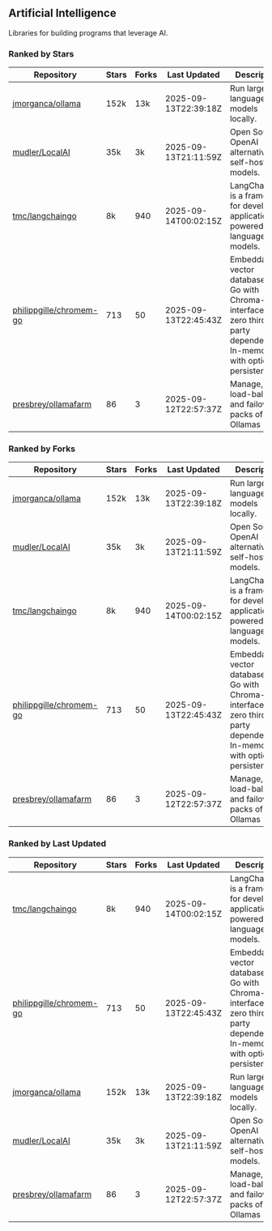 ## Artificial Intelligence

Libraries for building programs that leverage AI.

### Ranked by Stars

| Repository | Stars | Forks | Last Updated | Description | 
|------------|-------|-------|--------------|-------------|
| [jmorganca/ollama](https://github.com/jmorganca/ollama) | 152k | 13k | 2025-09-13T22:39:18Z |  Run large language models locally. |
| [mudler/LocalAI](https://github.com/mudler/LocalAI) | 35k | 3k | 2025-09-13T21:11:59Z |  Open Source OpenAI alternative, self-host AI models. |
| [tmc/langchaingo](https://github.com/tmc/langchaingo) | 8k | 940 | 2025-09-14T00:02:15Z |  LangChainGo is a framework for developing applications powered by language models. |
| [philippgille/chromem-go](https://github.com/philippgille/chromem-go) | 713 | 50 | 2025-09-13T22:45:43Z |  Embeddable vector database for Go with Chroma-like interface and zero third-party dependencies. In-memory with optional persistence. |
| [presbrey/ollamafarm](https://github.com/presbrey/ollamafarm) | 86 | 3 | 2025-09-12T22:57:37Z |  Manage, load-balance, and failover packs of Ollamas |

### Ranked by Forks

| Repository | Stars | Forks | Last Updated | Description | 
|------------|-------|-------|--------------|-------------|
| [jmorganca/ollama](https://github.com/jmorganca/ollama) | 152k | 13k | 2025-09-13T22:39:18Z |  Run large language models locally. |
| [mudler/LocalAI](https://github.com/mudler/LocalAI) | 35k | 3k | 2025-09-13T21:11:59Z |  Open Source OpenAI alternative, self-host AI models. |
| [tmc/langchaingo](https://github.com/tmc/langchaingo) | 8k | 940 | 2025-09-14T00:02:15Z |  LangChainGo is a framework for developing applications powered by language models. |
| [philippgille/chromem-go](https://github.com/philippgille/chromem-go) | 713 | 50 | 2025-09-13T22:45:43Z |  Embeddable vector database for Go with Chroma-like interface and zero third-party dependencies. In-memory with optional persistence. |
| [presbrey/ollamafarm](https://github.com/presbrey/ollamafarm) | 86 | 3 | 2025-09-12T22:57:37Z |  Manage, load-balance, and failover packs of Ollamas |

### Ranked by Last Updated

| Repository | Stars | Forks | Last Updated | Description | 
|------------|-------|-------|--------------|-------------|
| [tmc/langchaingo](https://github.com/tmc/langchaingo) | 8k | 940 | 2025-09-14T00:02:15Z |  LangChainGo is a framework for developing applications powered by language models. |
| [philippgille/chromem-go](https://github.com/philippgille/chromem-go) | 713 | 50 | 2025-09-13T22:45:43Z |  Embeddable vector database for Go with Chroma-like interface and zero third-party dependencies. In-memory with optional persistence. |
| [jmorganca/ollama](https://github.com/jmorganca/ollama) | 152k | 13k | 2025-09-13T22:39:18Z |  Run large language models locally. |
| [mudler/LocalAI](https://github.com/mudler/LocalAI) | 35k | 3k | 2025-09-13T21:11:59Z |  Open Source OpenAI alternative, self-host AI models. |
| [presbrey/ollamafarm](https://github.com/presbrey/ollamafarm) | 86 | 3 | 2025-09-12T22:57:37Z |  Manage, load-balance, and failover packs of Ollamas |


